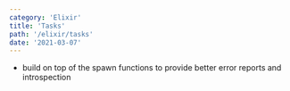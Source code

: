 ```yaml
---
category: 'Elixir'
title: 'Tasks'
path: '/elixir/tasks'
date: '2021-03-07'
---
```


- build on top of the spawn functions to provide better error reports and introspection
